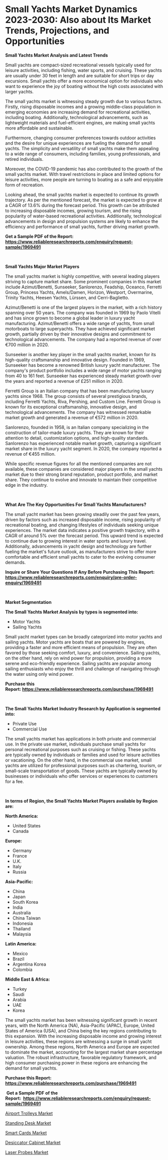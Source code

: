 <p><h1>Small Yachts Market Dynamics 2023-2030: Also about Its Market Trends, Projections, and Opportunities</h1></p><p><strong>Small Yachts Market Analysis and Latest Trends</strong></p>
<p><p>Small yachts are compact-sized recreational vessels typically used for leisure activities, including fishing, water sports, and cruising. These yachts are usually under 30 feet in length and are suitable for short trips or day excursions. Small yachts offer a more economical option for individuals who want to experience the joy of boating without the high costs associated with larger yachts.</p><p>The small yachts market is witnessing steady growth due to various factors. Firstly, rising disposable incomes and a growing middle-class population in emerging economies are increasing demand for recreational activities, including boating. Additionally, technological advancements, such as lightweight materials and fuel-efficient engines, are making small yachts more affordable and sustainable.  </p><p>Furthermore, changing consumer preferences towards outdoor activities and the desire for unique experiences are fueling the demand for small yachts. The simplicity and versatility of small yachts make them appealing to a wide range of consumers, including families, young professionals, and retired individuals.</p><p>Moreover, the COVID-19 pandemic has also contributed to the growth of the small yachts market. With travel restrictions in place and limited options for leisure activities, more people are turning to boating as a safe and enjoyable form of recreation. </p><p>Looking ahead, the small yachts market is expected to continue its growth trajectory. As per the mentioned forecast, the market is expected to grow at a CAGR of 13.6% during the forecast period. This growth can be attributed to increasing disposable incomes, growing tourism, and the rising popularity of water-based recreational activities. Additionally, technological advancements in design and propulsion systems are likely to enhance the efficiency and performance of small yachts, further driving market growth.</p></p>
<p><strong>Get a Sample PDF of the Report:&nbsp; <a href="https://www.reliableresearchreports.com/enquiry/request-sample/1969491">https://www.reliableresearchreports.com/enquiry/request-sample/1969491</a></strong></p>
<p>&nbsp;</p>
<p><strong>Small Yachts Major Market Players</strong></p>
<p><p>The small yachts market is highly competitive, with several leading players striving to capture market share. Some prominent companies in this market include Azimut/Benetti, Sunseeker, Sanlorenzo, Feadship, Oceanco, Ferretti Group, Princess Yachts, Amels/Damen, Horizon, Westport, Overmarine, Trinity Yachts, Heesen Yachts, Lürssen, and Cerri-Baglietto.</p><p>Azimut/Benetti is one of the largest players in the market, with a rich history spanning over 50 years. The company was founded in 1969 by Paolo Vitelli and has since grown to become a global leader in luxury yacht manufacturing. Azimut/Benetti offers a wide range of yachts, from small motorboats to large superyachts. They have achieved significant market growth, partially driven by their innovative designs and commitment to technological advancements. The company had a reported revenue of over €700 million in 2020.</p><p>Sunseeker is another key player in the small yachts market, known for its high-quality craftsmanship and innovative design. Founded in 1969, Sunseeker has become a renowned British luxury yacht manufacturer. The company's product portfolio includes a wide range of motor yachts ranging from 40 to 161 feet. Sunseeker has experienced steady market growth over the years and reported a revenue of £251 million in 2020.</p><p>Ferretti Group is an Italian company that has been manufacturing luxury yachts since 1968. The group consists of several prestigious brands, including Ferretti Yachts, Riva, Pershing, and Custom Line. Ferretti Group is known for its exceptional craftsmanship, innovative design, and technological advancements. The company has witnessed remarkable market growth and generated a revenue of €572 million in 2020.</p><p>Sanlorenzo, founded in 1958, is an Italian company specializing in the construction of tailor-made luxury yachts. They are known for their attention to detail, customization options, and high-quality standards. Sanlorenzo has experienced notable market growth, capturing a significant market share in the luxury yacht segment. In 2020, the company reported a revenue of €455 million.</p><p>While specific revenue figures for all the mentioned companies are not available, these companies are considered major players in the small yachts market due to their strong brand reputation, product portfolio, and market share. They continue to evolve and innovate to maintain their competitive edge in the industry.</p></p>
<p>&nbsp;</p>
<p><strong>What Are The Key Opportunities For Small Yachts Manufacturers?</strong></p>
<p><p>The small yacht market has been growing steadily over the past few years, driven by factors such as increased disposable income, rising popularity of recreational boating, and changing lifestyles of individuals seeking unique experiences. The market data indicates a positive growth trajectory, with a CAGR of around 5% over the forecast period. This upward trend is expected to continue due to growing interest in water sports and luxury travel. Additionally, advancements in yacht design and technology are further fueling the market's future outlook, as manufacturers strive to offer more comfortable and efficient small yachts to cater to the evolving consumer demands.</p></p>
<p><strong>Inquire or Share Your Questions If Any Before Purchasing This Report: <a href="https://www.reliableresearchreports.com/enquiry/pre-order-enquiry/1969491">https://www.reliableresearchreports.com/enquiry/pre-order-enquiry/1969491</a></strong></p>
<p>&nbsp;</p>
<p><strong>Market Segmentation</strong></p>
<p><strong>The Small Yachts Market Analysis by types is segmented into:</strong></p>
<p><ul><li>Motor Yachts</li><li>Sailing Yachts</li></ul></p>
<p><p>Small yacht market types can be broadly categorized into motor yachts and sailing yachts. Motor yachts are boats that are powered by engines, providing a faster and more efficient means of propulsion. They are often favored by those seeking comfort, luxury, and convenience. Sailing yachts, on the other hand, rely on wind power for propulsion, providing a more serene and eco-friendly experience. Sailing yachts are popular among sailing enthusiasts who enjoy the thrill and challenge of navigating through the water using only wind power.</p></p>
<p><strong>Purchase this Report:&nbsp;<a href="https://www.reliableresearchreports.com/purchase/1969491">https://www.reliableresearchreports.com/purchase/1969491</a></strong></p>
<p>&nbsp;</p>
<p><strong>The Small Yachts Market Industry Research by Application is segmented into:</strong></p>
<p><ul><li>Private Use</li><li>Commercial Use</li></ul></p>
<p><p>The small yachts market has applications in both private and commercial use. In the private use market, individuals purchase small yachts for personal recreational purposes such as cruising or fishing. These yachts are typically owned by individuals or families and used for leisure activities or vacationing. On the other hand, in the commercial use market, small yachts are utilized for professional purposes such as chartering, tourism, or small-scale transportation of goods. These yachts are typically owned by businesses or individuals who offer services or experiences to customers for a fee.</p></p>
<p>&nbsp;</p>
<p><strong>In terms of Region, the Small Yachts Market Players available by Region are:</strong></p>
<p>
    <p> <strong> North America: </strong>
        <ul>
            <li>United States</li>
            <li>Canada</li>
        </ul>
        </p> 
    <p> <strong> Europe: </strong>
        <ul>
            <li>Germany</li>
            <li>France</li>
            <li>U.K.</li>
            <li>Italy</li>
            <li>Russia</li>
        </ul>
        </p> 
    <p> <strong> Asia-Pacific: </strong>
        <ul>
            <li>China</li>
            <li>Japan</li>
            <li>South Korea</li>
            <li>India</li>
            <li>Australia</li>
            <li>China Taiwan</li>
            <li>Indonesia</li>
            <li>Thailand</li>
            <li>Malaysia</li>
        </ul>
        </p> 
    <p> <strong> Latin America: </strong>
        <ul>
            <li>Mexico</li>
            <li>Brazil</li>
            <li>Argentina Korea</li>
            <li>Colombia</li>
        </ul>
        </p> 
    <p> <strong> Middle East & Africa: </strong>
        <ul>
            <li>Turkey</li>
            <li>Saudi</li>
            <li>Arabia</li>
            <li>UAE</li>
            <li>Korea</li>
        </ul>
    </p>
    </p>
<p><p>The small yachts market has been witnessing significant growth in recent years, with the North America (NA), Asia-Pacific (APAC), Europe, United States of America (USA), and China being the key regions contributing to this expansion. With the increasing disposable income and growing interest in leisure activities, these regions are witnessing a surge in small yacht ownership. Among these regions, North America and Europe are expected to dominate the market, accounting for the largest market share percentage valuation. The robust infrastructure, favorable regulatory framework, and high consumer purchasing power in these regions are enhancing the demand for small yachts.</p></p>
<p><strong>Purchase this Report: <a href="https://www.reliableresearchreports.com/purchase/1969491">https://www.reliableresearchreports.com/purchase/1969491</a></strong></p>
<p>&nbsp;<strong>Get a Sample PDF of the Report:&nbsp;&nbsp;<a href="https://www.reliableresearchreports.com/enquiry/request-sample/1969491">https://www.reliableresearchreports.com/enquiry/request-sample/1969491</a></strong></p>
<p><strong></strong></p>
<p><p><a href="https://www.linkedin.com/pulse/decoding-airport-trolleys-market-deep-dive-latest-trends-ha9ne/">Airport Trolleys Market</a></p><p><a href="https://medium.com/@albanamusaj1924/standing-desk-market-trends-forecast-and-competitive-analysis-to-2030-a2343ead51de">Standing Desk Market</a></p><p><a href="https://medium.com/@dorinaprifti56/smart-cards-market-size-market-outlook-and-market-forecast-2023-to-2030-2b237cf0103a">Smart Cards Market</a></p><p><a href="https://www.linkedin.com/pulse/desiccator-cabinet-market-share-amp-new-trends-analysis-tlyse/">Desiccator Cabinet Market</a></p><p><a href="https://www.linkedin.com/pulse/laser-probes-market-size-2023-2030-global-industrial-2tcoe/">Laser Probes Market</a></p></p>